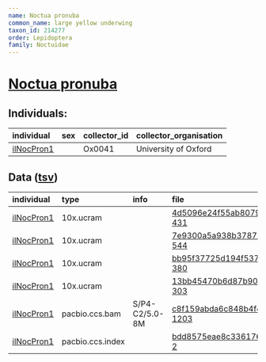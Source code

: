 ```yaml
---
name: Noctua pronuba
common_name: large yellow underwing
taxon_id: 214277
order: Lepidoptera
family: Noctuidae
---
```


# [Noctua pronuba](https://www.ebi.ac.uk/ena/data/taxonomy/v1/taxon/tax-id/214277)

## Individuals:

| individual | sex | collector_id | collector_organisation |
| :--------- | :-: | :----------- | :--------------------- |
| [ilNocPron1](ilNocPron1.md) |  | Ox0041 | University of Oxford |

## Data ([tsv](Noctua_pronuba_data.tsv))

| individual | type | info | file |
| :--------- | :--- | :--- | :--- |
| [ilNocPron1](ilNocPron1.md) | 10x.ucram |  | [4d5096e24f55ab807906cd174880fd40-431](https://darwin.cog.sanger.ac.uk/insects/Noctua_pronuba/ilNocPron1/genomic_data/10x/32140_5%231.cram) |
| [ilNocPron1](ilNocPron1.md) | 10x.ucram |  | [7e9300a5a938b3787824250c5c8a681e-544](https://darwin.cog.sanger.ac.uk/insects/Noctua_pronuba/ilNocPron1/genomic_data/10x/32140_5%232.cram) |
| [ilNocPron1](ilNocPron1.md) | 10x.ucram |  | [bb95f37725d194f5374e79af16cdebdb-380](https://darwin.cog.sanger.ac.uk/insects/Noctua_pronuba/ilNocPron1/genomic_data/10x/32140_5%233.cram) |
| [ilNocPron1](ilNocPron1.md) | 10x.ucram |  | [13bb45470b6d87b90f35eb440b12bf1f-303](https://darwin.cog.sanger.ac.uk/insects/Noctua_pronuba/ilNocPron1/genomic_data/10x/32140_5%234.cram) |
| [ilNocPron1](ilNocPron1.md) | pacbio.ccs.bam | S/P4-C2/5.0-8M | [c8f159abda6c848b4f43a2729d1715cd-1203](https://darwin.cog.sanger.ac.uk/insects/Noctua_pronuba/ilNocPron1/genomic_data/pacbio/m64089_200315_173655.ccs.bam) |
| [ilNocPron1](ilNocPron1.md) | pacbio.ccs.index |  | [bdd8575eae8c336176db92fbe1da383b-2](https://darwin.cog.sanger.ac.uk/insects/Noctua_pronuba/ilNocPron1/genomic_data/pacbio/m64089_200315_173655.ccs.bam.pbi) |

